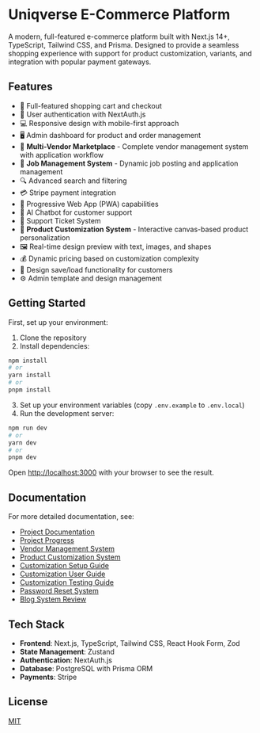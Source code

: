 # Uniqverse E-Commerce Platform

A modern, full-featured e-commerce platform built with Next.js 14+, TypeScript, Tailwind CSS, and Prisma. Designed to provide a seamless shopping experience with support for product customization, variants, and integration with popular payment gateways.

## Features

- 🛒 Full-featured shopping cart and checkout
- 👤 User authentication with NextAuth.js
- 💻 Responsive design with mobile-first approach
- 🖥️ Admin dashboard for product and order management
- 🏪 **Multi-Vendor Marketplace** - Complete vendor management system with application workflow
- 💼 **Job Management System** - Dynamic job posting and application management
- 🔍 Advanced search and filtering
- 💳 Stripe payment integration
- 📱 Progressive Web App (PWA) capabilities
- 🤖 AI Chatbot for customer support
- 🎫 Support Ticket System
- 🎨 **Product Customization System** - Interactive canvas-based product personalization
- 🖼️ Real-time design preview with text, images, and shapes
- 💰 Dynamic pricing based on customization complexity
- 📁 Design save/load functionality for customers
- ⚙️ Admin template and design management

## Getting Started

First, set up your environment:

1. Clone the repository
2. Install dependencies:

```bash
npm install
# or
yarn install
# or
pnpm install
```

3. Set up your environment variables (copy `.env.example` to `.env.local`)
4. Run the development server:

```bash
npm run dev
# or
yarn dev
# or
pnpm dev
```

Open [http://localhost:3000](http://localhost:3000) with your browser to see the result.

## Documentation

For more detailed documentation, see:
- [Project Documentation](./docs/PROJECT_DOCUMENTATION.md)
- [Project Progress](./docs/PROJECT_PROGRESS.md)
- [Vendor Management System](./docs/VENDOR_MANAGEMENT_SYSTEM.md)
- [Product Customization System](./docs/PRODUCT_CUSTOMIZATION_SYSTEM.md)
- [Customization Setup Guide](./docs/CUSTOMIZATION_SETUP_GUIDE.md)
- [Customization User Guide](./docs/CUSTOMIZATION_USER_GUIDE.md)
- [Customization Testing Guide](./docs/CUSTOMIZATION_TESTING_GUIDE.md)
- [Password Reset System](./docs/PASSWORD_RESET_SYSTEM.md)
- [Blog System Review](./docs/BLOG_SYSTEM_REVIEW.md)

## Tech Stack

- **Frontend**: Next.js, TypeScript, Tailwind CSS, React Hook Form, Zod
- **State Management**: Zustand
- **Authentication**: NextAuth.js
- **Database**: PostgreSQL with Prisma ORM
- **Payments**: Stripe

## License

[MIT](LICENSE)
